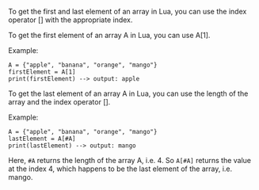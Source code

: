 To get the first and last element of an array in Lua, you can use the index operator [] with the appropriate index. 

To get the first element of an array A in Lua, you can use A[1]. 

Example: 

```
A = {"apple", "banana", "orange", "mango"}
firstElement = A[1]
print(firstElement) --> output: apple
```

To get the last element of an array A in Lua, you can use the length of the array and the index operator [].

Example: 

```
A = {"apple", "banana", "orange", "mango"}
lastElement = A[#A]
print(lastElement) --> output: mango
```

Here, `#A` returns the length of the array A, i.e. 4. So `A[#A]` returns the value at the index 4, which happens to be the last element of the array, i.e. mango.